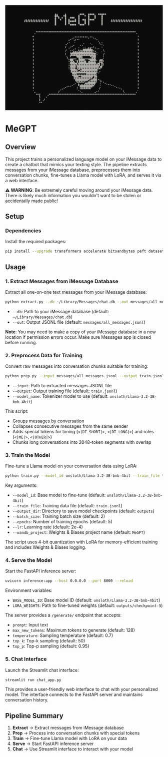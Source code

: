 <div align="center">

  <img src="public/megpt.png" width="800" alt="meGPT Header">
  
</div>

# MeGPT
## Overview
This project trains a personalized language model on your iMessage data to create a chatbot that mimics your texting style. The pipeline extracts messages from your iMessage database, preprocesses them into conversation chunks, fine-tunes a Llama model with LoRA, and serves it via a web interface.

**⚠️ WARNING**: Be extremely careful moving around your iMessage data. There is likely much information you wouldn't want to be stolen or accidentally made public!

## Setup

### Dependencies
Install the required packages:
```bash
pip install --upgrade transformers accelerate bitsandbytes peft datasets "uvicorn[standard]" fastapi streamlit torch tqdm wandb
```

## Usage

### 1. Extract Messages from iMessage Database
Extract all one-on-one text messages from your iMessage database:

```bash
python extract.py --db ~/Library/Messages/chat.db --out messages/all_messages.jsonl
```

- `--db`: Path to your iMessage database (default: `~/Library/Messages/chat.db`)
- `--out`: Output JSONL file (default: `messages/all_messages.jsonl`)

**Note**: You may need to make a copy of your iMessage database in a new location if permission errors occur. Make sure Messages app is closed before running.

### 2. Preprocess Data for Training
Convert raw messages into conversation chunks suitable for training:

```bash
python prep.py --input messages/all_messages.jsonl --output train.jsonl --model_name unsloth/Llama-3.2-3B-bnb-4bit
```

- `--input`: Path to extracted messages JSONL file
- `--output`: Output training file (default: `train.jsonl`)
- `--model_name`: Tokenizer model to use (default: `unsloth/Llama-3.2-3B-bnb-4bit`)

This script:
- Groups messages by conversation
- Collapses consecutive messages from the same sender
- Adds special tokens for timing (`<|DT_SHORT|>`, `<|DT_LONG|>`) and roles (`<|ME|>`, `<|OTHER|>`)
- Chunks long conversations into 2048-token segments with overlap

### 3. Train the Model
Fine-tune a Llama model on your conversation data using LoRA:

```bash
python train.py --model_id unsloth/Llama-3.2-3B-bnb-4bit --train_file train.jsonl --output_dir outputs --batch_size 2 --epochs 5 --lr 2e-4
```

Key arguments:
- `--model_id`: Base model to fine-tune (default: `unsloth/Llama-3.2-3B-bnb-4bit`)
- `--train_file`: Training data file (default: `train.jsonl`)
- `--output_dir`: Directory to save model checkpoints (default: `outputs`)
- `--batch_size`: Training batch size (default: 2)
- `--epochs`: Number of training epochs (default: 5)
- `--lr`: Learning rate (default: 2e-4)
- `--wandb_project`: Weights & Biases project name (default: `MeGPT`)

The script uses 4-bit quantization with LoRA for memory-efficient training and includes Weights & Biases logging.

### 4. Serve the Model
Start the FastAPI inference server:

```bash
uvicorn inference:app --host 0.0.0.0 --port 8000 --reload
```

Environment variables:
- `BASE_MODEL_ID`: Base model ID (default: `unsloth/Llama-3.2-3B-bnb-4bit`)
- `LORA_WEIGHTS`: Path to fine-tuned weights (default: `outputs/checkpoint-5`)

The server provides a `/generate/` endpoint that accepts:
- `prompt`: Input text
- `max_new_tokens`: Maximum tokens to generate (default: 128)
- `temperature`: Sampling temperature (default: 0.7)
- `top_k`: Top-k sampling (default: 50)
- `top_p`: Top-p sampling (default: 0.95)

### 5. Chat Interface
Launch the Streamlit chat interface:

```bash
streamlit run chat_app.py
```

This provides a user-friendly web interface to chat with your personalized model. The interface connects to the FastAPI server and maintains conversation history.

## Pipeline Summary
1. **Extract** → Extract messages from iMessage database
2. **Prep** → Process into conversation chunks with special tokens
3. **Train** → Fine-tune Llama model with LoRA on your data
4. **Serve** → Start FastAPI inference server
5. **Chat** → Use Streamlit interface to interact with your model

